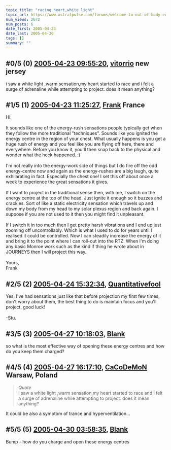 ```yaml
---
topic_title: "racing heart,white light"
topic_url: https://www.astralpulse.com/forums/welcome-to-out-of-body-experiences!/racing-heart-white-light
num_views: 2672
num_posts: 6
date_first: 2005-04-23
date_last: 2005-04-30
tags: []
summary: ""
---
```


## \#0/5 (0) [2005-04-23 09:55:20](https://www.astralpulse.com/forums/index.php?msg=161494), [vitorrio](https://www.astralpulse.com/forums/profile/?u=8885) new jersey ##
<section>
i saw a white light ,warm sensation,my heart started to race and i felt a surge of adrenaline while attempting to project. does it mean anything?
</section>

## \#1/5 (1) [2005-04-23 11:25:27](https://www.astralpulse.com/forums/index.php?msg=161508), [Frank](https://www.astralpulse.com/forums/profile/?u=359) France ##
<section>
Hi:
<br>
<br>
It sounds like one of the energy-rush sensations people typically get when they follow the more traditional "techniques". Sounds like you ignited the energy centre in the region of your chest. What usually happens is you get a huge rush of energy and you feel like you are flying off here, there and everywhere. Before you know it, you'll then snap back to the physical and wonder what the heck happened. :)
<br>
<br>
I'm not really into the energy-work side of things but I do fire off the odd energy-centre now and again as the energy-rushes are a big laugh, quite exhilarating in fact. Especially the chest one! I set this off about once a week to experience the great sensations it gives.
<br>
<br>
If I want to project in the traditional sense then, with me, I switch on the energy centre at the top of the head. Just ignite it enough so it buzzes and crackles. Sort of like a static electricity sensation which travels up and down my body from my head to my solar plexus region and back again. I suppose if you are not used to it then you might find it unpleasant.
<br>
<br>
If I switch it in too much then I get pretty harsh vibrations and I end up just zooming off uncontrollably. Which is what I used to do for years until I realised it could be controlled. Now I can steadily increase the energy of it and bring it to the point where I can roll-out into the RTZ. When I'm doing any basic Monroe work such as the kind if thing he wrote about in JOURNEYS then I will project this way.
<br>
<br>
Yours,
<br>
Frank
</section>

## \#2/5 (2) [2005-04-24 15:32:34](https://www.astralpulse.com/forums/index.php?msg=161669), [Quantitativefool](https://www.astralpulse.com/forums/profile/?u=6965)  ##
<section>
Yes, I've had sensations just like that before projection my first few times, don't worry about them, the best thing to do is maintain focus and you'll project, good luck!
<br>
<br>
-Stu.
</section>

## \#3/5 (3) [2005-04-27 10:18:03](https://www.astralpulse.com/forums/index.php?msg=162023), [Blank](https://www.astralpulse.com/forums/profile/?u=8821)  ##
<section>
so what is the most effective way of opening these energy centres and how do you keep them charged?
</section>

## \#4/5 (4) [2005-04-27 16:17:10](https://www.astralpulse.com/forums/index.php?msg=162047), [CaCoDeMoN](https://www.astralpulse.com/forums/profile/?u=4798) Warsaw, Poland ##
<section>
<blockquote class="bbc_standard_quote">
 <cite>
  Quote
 </cite>
 <br>
 i saw a white light ,warm sensation,my heart started to race and i felt a surge of adrenaline while attempting to project. does it mean anything?
 <br>
</blockquote>
It could be also a symptom of trance and hyperventilation...
</section>

## \#5/5 (5) [2005-04-30 03:58:35](https://www.astralpulse.com/forums/index.php?msg=162420), [Blank](https://www.astralpulse.com/forums/profile/?u=8821)  ##
<section>
Bump - how do you charge and open these energy centres
</section>